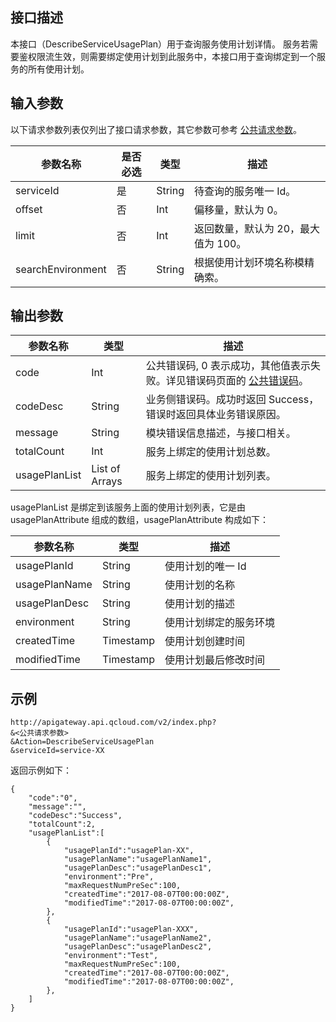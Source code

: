 ## 接口描述

本接口（DescribeServiceUsagePlan）用于查询服务使用计划详情。
服务若需要鉴权限流生效，则需要绑定使用计划到此服务中，本接口用于查询绑定到一个服务的所有使用计划。


## 输入参数

以下请求参数列表仅列出了接口请求参数，其它参数可参考 [公共请求参数](/document/api/213/6976)。

| 参数名称              | 是否必选 | 类型     | 描述                  |
| ----------------- | ---- | ------ | ------------------- |
| serviceId         | 是    | String | 待查询的服务唯一 Id。         |
| offset            | 否    | Int    | 偏移量，默认为 0。           |
| limit             | 否    | Int    | 返回数量，默认为 20，最大值为 100。 |
| searchEnvironment | 否    | String | 根据使用计划环境名称模精确索。     |

## 输出参数
| 参数名称          | 类型             | 描述                                       |
| ------------- | -------------- | ---------------------------------------- |
| code          | Int            | 公共错误码, 0 表示成功，其他值表示失败。详见错误码页面的 <a href="/doc/api/372/%E9%94%99%E8%AF%AF%E7%A0%81#1.E3.80.81.E5.85.AC.E5.85.B1.E9.94.99.E8.AF.AF.E7.A0.81" title="公共错误码">公共错误码</a>。 |
| codeDesc      | String         | 业务侧错误码。成功时返回 Success，错误时返回具体业务错误原因。       |
| message       | String         | 模块错误信息描述，与接口相关。                          |
| totalCount    | Int            | 服务上绑定的使用计划总数。                            |
| usagePlanList | List of Arrays | 服务上绑定的使用计划列表。                            |

usagePlanList 是绑定到该服务上面的使用计划列表，它是由 usagePlanAttribute 组成的数组，usagePlanAttribute 构成如下：

| 参数名称          | 类型        | 描述          |
| ------------- | --------- | ----------- |
| usagePlanId   | String    | 使用计划的唯一 Id   |
| usagePlanName | String    | 使用计划的名称     |
| usagePlanDesc | String    | 使用计划的描述     |
| environment   | String    | 使用计划绑定的服务环境 |
| createdTime   | Timestamp | 使用计划创建时间    |
| modifiedTime  | Timestamp | 使用计划最后修改时间  |

## 示例 
```
http://apigateway.api.qcloud.com/v2/index.php?
&<公共请求参数>
&Action=DescribeServiceUsagePlan
&serviceId=service-XX
```
返回示例如下：
```
{
    "code":"0",
    "message":"",
    "codeDesc":"Success",      
	"totalCount":2,
	"usagePlanList":[
		{
			"usagePlanId":"usagePlan-XX",
			"usagePlanName":"usagePlanName1",
			"usagePlanDesc":"usagePlanDesc1",
			"environment":"Pre",
			"maxRequestNumPreSec":100,
			"createdTime":"2017-08-07T00:00:00Z",
			"modifiedTime":"2017-08-07T00:00:00Z",
		},
		{
			"usagePlanId":"usagePlan-XXX",
			"usagePlanName":"usagePlanName2",
			"usagePlanDesc":"usagePlanDesc2",
			"environment":"Test",
			"maxRequestNumPreSec":100,
			"createdTime":"2017-08-07T00:00:00Z",
			"modifiedTime":"2017-08-07T00:00:00Z",
		},
	]
}
```




